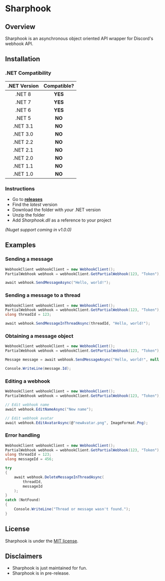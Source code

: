 # Sharphook

## Overview

Sharphook is an asynchronous object oriented API wrapper for Discord's webhook API.

## Installation

### .NET Compatibility

| .NET Version   | Compatible? |
|:--------------:|:-----------:|
| .NET 8         | **YES**	   |
| .NET 7         | **YES**     |
| .NET 6         | **YES**     |
| .NET 5         | **NO**      |
| .NET 3.1       | **NO**      |
| .NET 3.0       | **NO**      |
| .NET 2.2       | **NO**      |
| .NET 2.1       | **NO**      |
| .NET 2.0       | **NO**      |
| .NET 1.1       | **NO**      |
| .NET 1.0       | **NO**      |

### Instructions

* Go to [**releases**](https://github.com/Jodenee/Sharphook/releases)
* Find the *latest* version
* Download the folder with *your* .NET version
* Unzip the folder
* Add *Sharphook.dll* as a reference to your project

*(Nuget support coming in v1.0.0)*

## Examples

### Sending a message 

```c#
WebhookClient webhookClient = new WebhookClient();
PartialWebhook webhook = webhookClient.GetPartialWebhook(123, "Token");

await webhook.SendMessageAsync("Hello, world!");
```

### Sending a message to a thread

```c#
WebhookClient webhookClient = new WebhookClient();
PartialWebhook webhook = webhookClient.GetPartialWebhook(123, "Token");
ulong threadId = 123;

await webhook.SendMessageInThreadAsync(threadId, "Hello, world!");
```

### Obtaining a message object

```c#
WebhookClient webhookClient = new WebhookClient();
PartialWebhook webhook = webhookClient.GetPartialWebhook(123, "Token");

Message message = await webhook.SendMessageAsync("Hello, world!", null, true);

Console.WriteLine(message.Id);
```

### Editing a webhook
```c# 
WebhookClient webhookClient = new WebhookClient();
PartialWebhook webhook = webhookClient.GetPartialWebhook(123, "Token");

// Edit webhook name
await webhook.EditNameAsync("New name");

// Edit webhook avatar
await webhook.EditAvatarAsync(@"newAvatar.png", ImageFormat.Png);
```

### Error handling 

```c#
WebhookClient webhookClient = new WebhookClient();
PartialWebhook webhook = webhookClient.GetPartialWebhook(123, "Token");
ulong threadId = 123;
ulong messageId = 456;

try
{
    await webhook.DeleteMessageInThreadAsync(
        threadId,
        messageId
    );
}
catch (NotFound)
{
    Console.WriteLine("Thread or message wasn't found.");
}
```

## License

Sharphook is  under the [MIT license](LICENSE.txt).

## Disclaimers

* Sharphook is just maintained for fun.
* Sharphook is in pre-release.
